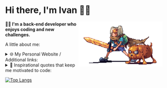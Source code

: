 <h1>Hi there, I'm Ivan 👋🏻</h1>
<img src="./assets/finnAndJakePixelArt.gif" width="270px" height="145.4px" align="right" />

**👨‍💻 I'm a back-end developer who enjoys coding and new challenges.**

A little about me:
<details>
  <summary>🌐 My Personal Website / Additional links: </summary>
  <br/>
  <div align="center">
    <span>Coming soon!</span>
  </div>
  &nbsp;
  &nbsp;
  <div align="right">
    <img src="./assets/cat.gif" width="60" height="60" />
    <img src="./assets/mona-blue.gif" width="30" height="30" />
    &nbsp;
    &nbsp;
    <img src="./assets/mona-dark.gif" width="30" height="30" />
  </div>
</details>

<details>
  <summary>
    💬 Inspirational quotes that keep me motivated to code:
  </summary>
  <br/>
  <div>
    <div id="quote2021">
      <i>
        "The key to success in life is having that lifelong passion for learning that extends beyond good grades, test scores, and graduation dates." - M, 2021 🎓
      </i>
    </div>
    <br/>
    <div id="quote2022" >
      <i>
        "To become a great software developer, you must continuously read, learn, and code." - M, 2022 📚
      </i>
    </div>
    <br/>
    <div id="quote2022" >
      <i>
        "eat( ); sleep( ); code( ); repeat( );" - M, 2023 🤔
      </i>
    </div>
  </div>
</details>

[![Top Langs](https://github-readme-stats.vercel.app/api/top-langs/?username=JohnVasil-ev&hide=html,css,scss,sass&layout=compact)](https://github.com/JohnVasil-ev)

<!-- **JohnVasil-ev/JohnVasil-ev** is a ✨ _special_ ✨ repository because its `README.md` (this file) appears on your GitHub profile. -->

